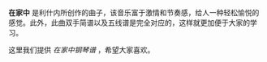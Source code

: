 

**在家中** 是利什内所创作的曲子，该音乐富于激情和节奏感，给人一种轻松愉悦的感觉。此外，此曲双手简谱以及五线谱是完全对应的，这样就更加便于大家的学习。

  
这里我们提供 _在家中钢琴谱_ ，希望大家喜欢。

